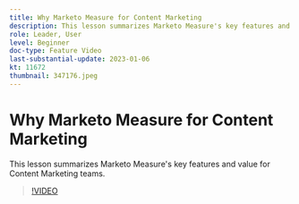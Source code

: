```yaml
---
title: Why Marketo Measure for Content Marketing
description: This lesson summarizes Marketo Measure's key features and value for Content Marketing teams.
role: Leader, User
level: Beginner
doc-type: Feature Video
last-substantial-update: 2023-01-06
kt: 11672
thumbnail: 347176.jpeg
---
```


# Why Marketo Measure for Content Marketing

This lesson summarizes Marketo Measure's key features and value for Content Marketing teams.

>[!VIDEO](https://video.tv.adobe.com/v/347176/?quality=12&learn=on)
